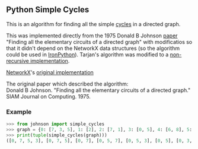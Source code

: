 ## Python Simple Cycles

This is an algorithm for finding all the simple [cycles][4] in a directed graph.

This was implemented directly from the 1975 Donald B Johnson [paper][5] "Finding all the elementary circuits of a directed graph" with modificatios so that it didn't depend on the NetworkX data structures (so the algorithm could be used in [IronPython][3]). Tarjan's algorithm was modified to a [non-recursive implementation][6].

[NetworkX][1]'s [original implementation][2]

[1]: https://networkx.github.io/
[2]: https://github.com/networkx/networkx/blob/master/networkx/algorithms/cycles.py#L110
[3]: http://ironpython.net/
[4]: https://en.wikipedia.org/wiki/Cycle_(graph_theory)
[5]: https://doi.org/10.1137/0204007 
[6]: https://code.activestate.com/recipes/578507/ 

The original paper which described the algorithm:  
Donald B Johnson. "Finding all the elementary circuits of a directed graph." SIAM Journal on Computing. 1975.






### Example

```python
>>> from johnson import simple_cycles
>>> graph = {0: [7, 3, 5], 1: [2], 2: [7, 1], 3: [0, 5], 4: [6, 8], 5: [0, 3, 7], 6: [4, 8], 7: [0, 2, 5, 8], 8: [4, 6, 7]}
>>> print(tuple(simple_cycles(graph)))
([0, 7, 5, 3], [0, 7, 5], [0, 7], [0, 5, 7], [0, 5, 3], [0, 5], [0, 3, 5, 7], [0, 3, 5], [0, 3], [1, 2], [2, 7], [3, 5], [8, 7], [8, 6, 4], [8, 6], [8, 4, 6], [8, 4], [5, 7], [4, 6])
```
